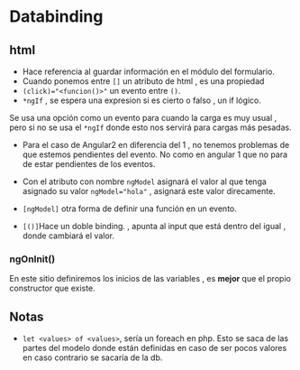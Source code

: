 # Databinding 

## html

* Hace referencia al guardar información en el módulo del formulario.
* Cuando ponemos entre `[]` un atributo de html , es una propiedad
* `(click)="<funcion()>"` un evento entre `()`.
* `*ngIf` , se espera una expresion si es cierto o falso , un if lógico.

Se usa una opción como un evento para cuando la carga es muy usual , pero si no 
se usa el `*ngIf` donde esto nos servirá para cargas más pesadas.

* Para el caso de Angular2 en diferencia del 1 , no tenemos problemas de que 
estemos pendientes del evento. No como en angular 1 que no para de estar pendientes
de los eventos.

* Con el atributo con nombre `ngModel` asignará el valor al que tenga asignado su
valor `ngModel="hola"` , asignará este valor direcamente.
* `[ngModel]` otra forma de definir una función en un evento.
* `[()]`Hace un doble binding. , apunta al input que está dentro del igual , donde
cambiará el valor.

### ngOnInit()

En este sitio definiremos los inicios de las variables , es **mejor** que el propio
constructor que existe.


## Notas

* `let <values> of <values>`, sería un foreach en php. Esto se saca de las partes
del modelo donde están definidas en caso de ser pocos valores en caso contrario
se sacaría de la db.